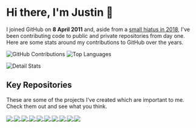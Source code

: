 # Hi there, I'm Justin 👋

I joined GitHub on **8 April 2011** and, aside from a [small hiatus in 2018][hiatus], I've been contributing code to public and private repositories from day one. Here are some stats around my contributions to GitHub over the years.

<p align="left" style="display:table-cell;vertical-align:middle;">
  <img src="https://github-readme-stats.vercel.app/api?username=justinhartman&theme=radical&count_private=true&&include_all_commits=true&show_icons=true&hide_border=true&line_height=28&custom_title=My%20GitHub%20Contributions" alt="GitHub Contributions">
  <img src="https://github-readme-stats.vercel.app/api/top-langs/?username=justinhartman&theme=radical&layout=compact&hide_border=true&langs_count=10" alt="Top Languages">
</p>

![Detail Stats](https://github-profile-trophy.vercel.app/?username=justinhartman&theme=radical&border_color=#141321&border_radius=0)

## Key Repositories

These are some of the projects I've created which are important to me. Check them out and see what you think.

<a href="https://github.com/justinhartman/lamp-ssl">
  <img align="center" src="https://github-readme-stats.vercel.app/api/pin/?username=justinhartman&repo=lamp-ssl&theme=radical&hide_border=true" />
</a>
<a href="https://github.com/justinhartman/jekyll-heroku-starter-kit">
  <img align="center" src="https://github-readme-stats.vercel.app/api/pin/?username=justinhartman&repo=jekyll-heroku-starter-kit&theme=radical&hide_border=true" />
</a>
<a href="https://github.com/justinhartman/complete-php7-ecom-website">
  <img align="center" src="https://github-readme-stats.vercel.app/api/pin/?username=justinhartman&repo=complete-php7-ecom-website&theme=radical&hide_border=true" />
</a>
<a href="https://github.com/22digital/laravel-cashier-fastspring">
  <img align="center" src="https://github-readme-stats.vercel.app/api/pin/?username=22digital&repo=laravel-cashier-fastspring&theme=radical&hide_border=true" />
</a>
<a href="https://github.com/justinhartman/bootstrap4.espressotemplate">
  <img align="center" src="https://github-readme-stats.vercel.app/api/pin/?username=justinhartman&repo=bootstrap4.espressotemplate&theme=radical&hide_border=true" />
</a>
<a href="https://github.com/justinhartman/.github">
  <img align="center" src="https://github-readme-stats.vercel.app/api/pin/?username=justinhartman&repo=.github&theme=radical&hide_border=true" />
</a>
<a href="https://github.com/justinhartman/nova-conf">
  <img align="center" src="https://github-readme-stats.vercel.app/api/pin/?username=justinhartman&repo=nova-conf&theme=radical&hide_border=true" />
</a>
<a href="https://github.com/justinhartman/iseed">
  <img align="center" src="https://github-readme-stats.vercel.app/api/pin/?username=justinhartman&repo=iseed&theme=radical&hide_border=true" />
</a>
<a href="https://github.com/justinhartman/docker-cakephp3.6-php7-mysql-apache2">
  <img align="center" src="https://github-readme-stats.vercel.app/api/pin/?username=justinhartman&repo=docker-cakephp3.6-php7-mysql-apache2&theme=radical&hide_border=true" />
</a>
<a href="https://github.com/22digital/bootstrap-4-android">
  <img align="center" src="https://github-readme-stats.vercel.app/api/pin/?username=22digital&repo=bootstrap-4-android&theme=radical&hide_border=true" />
</a>

<!--
**justinhartman/justinhartman** is a ✨ _special_ ✨ repository because its `README.md` (this file) appears on your GitHub profile.

Here are some ideas to get you started:

- 🔭 I’m currently working on ...
- 🌱 I’m currently learning ...
- 👯 I’m looking to collaborate on ...
- 🤔 I’m looking for help with ...
- 💬 Ask me about ...
- 📫 How to reach me: ...
- 😄 Pronouns: ...
- ⚡ Fun fact: ...
-->

[hiatus]: https://justinhartman.co/technical/business/github-microsoft-not-a-bright-future.html

